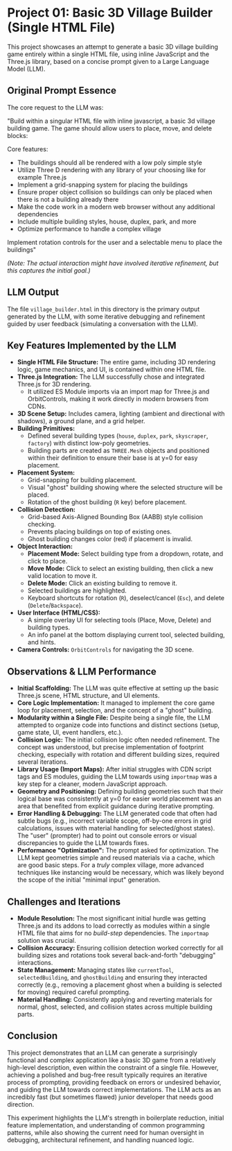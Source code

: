 # Project 01: Basic 3D Village Builder (Single HTML File)

This project showcases an attempt to generate a basic 3D village building game entirely within a single HTML file, using inline JavaScript and the Three.js library, based on a concise prompt given to a Large Language Model (LLM).

## Original Prompt Essence

The core request to the LLM was:

"Build within a singular HTML file with inline javascript, a basic 3d village building game. The game should allow users to place, move, and delete blocks:

Core features:
*   The buildings should all be rendered with a low poly simple style
*   Utilize Three D rendering with any library of your choosing like for example Three.js
*   Implement a grid-snapping system for placing the buildings
*   Ensure proper object collision so buildings can only be placed when there is not a building already there
*   Make the code work in a modern web browser without any additional dependencies
*   Include multiple building styles, house, duplex, park, and more
*   Optimize performance to handle a complex village

Implement rotation controls for the user and a selectable menu to place the buildings"

*(Note: The actual interaction might have involved iterative refinement, but this captures the initial goal.)*

## LLM Output

The file `village_builder.html` in this directory is the primary output generated by the LLM, with some iterative debugging and refinement guided by user feedback (simulating a conversation with the LLM).

## Key Features Implemented by the LLM

*   **Single HTML File Structure:** The entire game, including 3D rendering logic, game mechanics, and UI, is contained within one HTML file.
*   **Three.js Integration:** The LLM successfully chose and integrated Three.js for 3D rendering.
    *   It utilized ES Module imports via an import map for Three.js and OrbitControls, making it work directly in modern browsers from CDNs.
*   **3D Scene Setup:** Includes camera, lighting (ambient and directional with shadows), a ground plane, and a grid helper.
*   **Building Primitives:**
    *   Defined several building types (`house`, `duplex`, `park`, `skyscraper`, `factory`) with distinct low-poly geometries.
    *   Building parts are created as `THREE.Mesh` objects and positioned within their definition to ensure their base is at y=0 for easy placement.
*   **Placement System:**
    *   Grid-snapping for building placement.
    *   Visual "ghost" building showing where the selected structure will be placed.
    *   Rotation of the ghost building (`R` key) before placement.
*   **Collision Detection:**
    *   Grid-based Axis-Aligned Bounding Box (AABB) style collision checking.
    *   Prevents placing buildings on top of existing ones.
    *   Ghost building changes color (red) if placement is invalid.
*   **Object Interaction:**
    *   **Placement Mode:** Select building type from a dropdown, rotate, and click to place.
    *   **Move Mode:** Click to select an existing building, then click a new valid location to move it.
    *   **Delete Mode:** Click an existing building to remove it.
    *   Selected buildings are highlighted.
    *   Keyboard shortcuts for rotation (`R`), deselect/cancel (`Esc`), and delete (`Delete`/`Backspace`).
*   **User Interface (HTML/CSS):**
    *   A simple overlay UI for selecting tools (Place, Move, Delete) and building types.
    *   An info panel at the bottom displaying current tool, selected building, and hints.
*   **Camera Controls:** `OrbitControls` for navigating the 3D scene.

## Observations & LLM Performance

*   **Initial Scaffolding:** The LLM was quite effective at setting up the basic Three.js scene, HTML structure, and UI elements.
*   **Core Logic Implementation:** It managed to implement the core game loop for placement, selection, and the concept of a "ghost" building.
*   **Modularity within a Single File:** Despite being a single file, the LLM attempted to organize code into functions and distinct sections (setup, game state, UI, event handlers, etc.).
*   **Collision Logic:** The initial collision logic often needed refinement. The concept was understood, but precise implementation of footprint checking, especially with rotation and different building sizes, required several iterations.
*   **Library Usage (Import Maps):** After initial struggles with CDN script tags and ES modules, guiding the LLM towards using `importmap` was a key step for a cleaner, modern JavaScript approach.
*   **Geometry and Positioning:** Defining building geometries such that their logical base was consistently at y=0 for easier world placement was an area that benefited from explicit guidance during iterative prompting.
*   **Error Handling & Debugging:** The LLM generated code that often had subtle bugs (e.g., incorrect variable scope, off-by-one errors in grid calculations, issues with material handling for selected/ghost states). The "user" (prompter) had to point out console errors or visual discrepancies to guide the LLM towards fixes.
*   **Performance "Optimization":** The prompt asked for optimization. The LLM kept geometries simple and reused materials via a cache, which are good basic steps. For a *truly* complex village, more advanced techniques like instancing would be necessary, which was likely beyond the scope of the initial "minimal input" generation.

## Challenges and Iterations

*   **Module Resolution:** The most significant initial hurdle was getting Three.js and its addons to load correctly as modules within a single HTML file that aims for no *build-step* dependencies. The `importmap` solution was crucial.
*   **Collision Accuracy:** Ensuring collision detection worked correctly for all building sizes and rotations took several back-and-forth "debugging" interactions.
*   **State Management:** Managing states like `currentTool`, `selectedBuilding`, and `ghostBuilding` and ensuring they interacted correctly (e.g., removing a placement ghost when a building is selected for moving) required careful prompting.
*   **Material Handling:** Consistently applying and reverting materials for normal, ghost, selected, and collision states across multiple building parts.

## Conclusion

This project demonstrates that an LLM can generate a surprisingly functional and complex application like a basic 3D game from a relatively high-level description, even within the constraint of a single file. However, achieving a polished and bug-free result typically requires an iterative process of prompting, providing feedback on errors or undesired behavior, and guiding the LLM towards correct implementations. The LLM acts as an incredibly fast (but sometimes flawed) junior developer that needs good direction.

This experiment highlights the LLM's strength in boilerplate reduction, initial feature implementation, and understanding of common programming patterns, while also showing the current need for human oversight in debugging, architectural refinement, and handling nuanced logic.